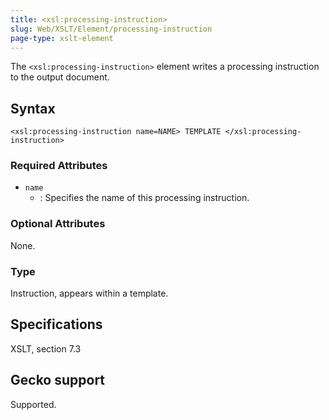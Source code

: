 ```yaml
---
title: <xsl:processing-instruction>
slug: Web/XSLT/Element/processing-instruction
page-type: xslt-element
---
```




The `<xsl:processing-instruction>` element writes a processing instruction to the output document.

## Syntax

`<xsl:processing-instruction name=NAME> TEMPLATE </xsl:processing-instruction>`

### Required Attributes

- `name`
  - : Specifies the name of this processing instruction.

### Optional Attributes

None.

### Type

Instruction, appears within a template.

## Specifications

XSLT, section 7.3

## Gecko support

Supported.
